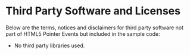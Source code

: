 # Third Party Software and Licenses

Below are the terms, notices and disclaimers for third party software not part of HTML5 Pointer Events but included in the sample code:

* No third party libraries used.
